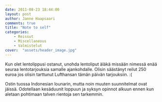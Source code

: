 ```yaml
---
date: 2011-08-23 18:44:00
layout: post
author: Janne Haapsaari
comments: true
title: "Note to self"
categories:
    - Reissut
    - Miscellaneous
    - Valmistelut
cover:  "assets/header_image.jpg"
---
```


Kun olet lentolippusi ostanut, unohda lentoliput äläkä missään nimessä enää
seuraa lentotarjouksia samalle ajankohdalle. Olisin säästänyt reilut 250 euroa
jos olisin tarttunut Lufthansan tämän päivän tarjouksiin. :(

Ostin tuossa Indonesian lounarin, mutta noin muuten suunnitelmat ovat jäissä.
Odotellaan kesäduunit loppuun ja syksyn opinnot alkuun ennen kun aletaan
pohtimaan talven rientoja sen tarkemmin.
